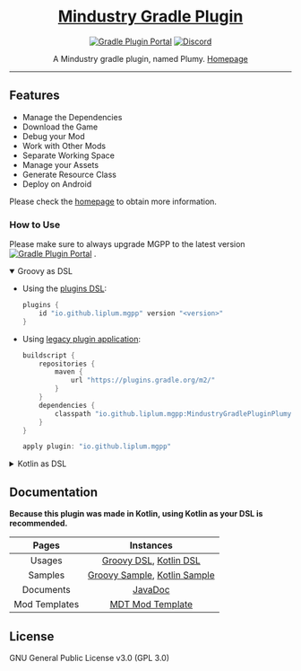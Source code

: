 <div align="center">

# [Mindustry Gradle Plugin](https://plumygame.github.io/mgpp/)

[![Gradle Plugin Portal](https://img.shields.io/gradle-plugin-portal/v/io.github.liplum.mgpp?color=02303a&label=Gradle%20Plugin&logo=Gradle&style=for-the-badge)](https://plugins.gradle.org/plugin/io.github.liplum.mgpp)
[![Discord](https://img.shields.io/discord/937228972041842718?color=%23529b69&label=Discord&logo=Discord&style=for-the-badge)](https://discord.gg/3Hrep3WtUz)

A Mindustry gradle plugin, named Plumy.
[Homepage](https://plumygame.github.io/mgpp/)
___
</div>

## Features

- Manage the Dependencies
- Download the Game
- Debug your Mod
- Work with Other Mods
- Separate Working Space
- Manage your Assets
- Generate Resource Class
- Deploy on Android

Please check the [homepage](https://plumygame.github.io/mgpp/) to obtain more information.

### How to Use

Please make sure to always upgrade MGPP to the latest
version [![Gradle Plugin Portal](https://img.shields.io/gradle-plugin-portal/v/io.github.liplum.mgpp?color=02303a&label=&logo=Gradle&style=for-the-badge)](https://plugins.gradle.org/plugin/io.github.liplum.mgpp)
.

<details open>
<summary>
    Groovy as DSL
</summary>

- Using the [plugins DSL](https://docs.gradle.org/current/userguide/plugins.html#sec:plugins_block):
    ```groovy
    plugins {
        id "io.github.liplum.mgpp" version "<version>"
    }
    ```
- Using [legacy plugin application](https://docs.gradle.org/current/userguide/plugins.html#sec:old_plugin_application):
    ```groovy
    buildscript {
        repositories {
            maven {
                url "https://plugins.gradle.org/m2/"
            }
        }
        dependencies {
            classpath "io.github.liplum.mgpp:MindustryGradlePluginPlumy:<version>"
        }
    }
    
    apply plugin: "io.github.liplum.mgpp"
    ```

</details>
<details>
<summary>
    Kotlin as DSL
</summary>

- Using the [plugins DSL](https://docs.gradle.org/current/userguide/plugins.html#sec:plugins_block):
    ```kotlin
    plugins {
      id("io.github.liplum.mgpp") version "<version>"
    }
    ```
- Using [legacy plugin application](https://docs.gradle.org/current/userguide/plugins.html#sec:old_plugin_application):
    ```kotlin
    buildscript {
        repositories {
            maven { url = uri("https://plugins.gradle.org/m2/") }
        }
        dependencies {
            classpath("io.github.liplum.mgpp:MindustryGradlePluginPlumy:<version>")
        }
    }
    
    apply(plugin = "io.github.liplum.mgpp")
    ```

</details>

## Documentation

**Because this plugin was made in Kotlin, using Kotlin as your DSL is recommended.**

|     Pages     |                                                                           Instances                                                                            |
|:-------------:|:--------------------------------------------------------------------------------------------------------------------------------------------------------------:|
|    Usages     |                     [Groovy DSL](https://plumygame.github.io/mgpp/groovy.html), [Kotlin DSL](https://plumygame.github.io/mgpp/kotlin.html)                     |
|    Samples    | [Groovy Sample](https://github.com/PlumyGame/mgpp/tree/master/TestProjectGroovy), [Kotlin Sample](https://github.com/PlumyGame/mgpp/tree/master/TestProjectKt) |
|   Documents   |                                                   [JavaDoc](https://plumygame.github.io/mgppDoc/index.html)                                                    |
| Mod Templates |                                                  [MDT Mod Template](https://github.com/liplum/MdtModTemplate)                                                  |

## License

GNU General Public License v3.0 (GPL 3.0)